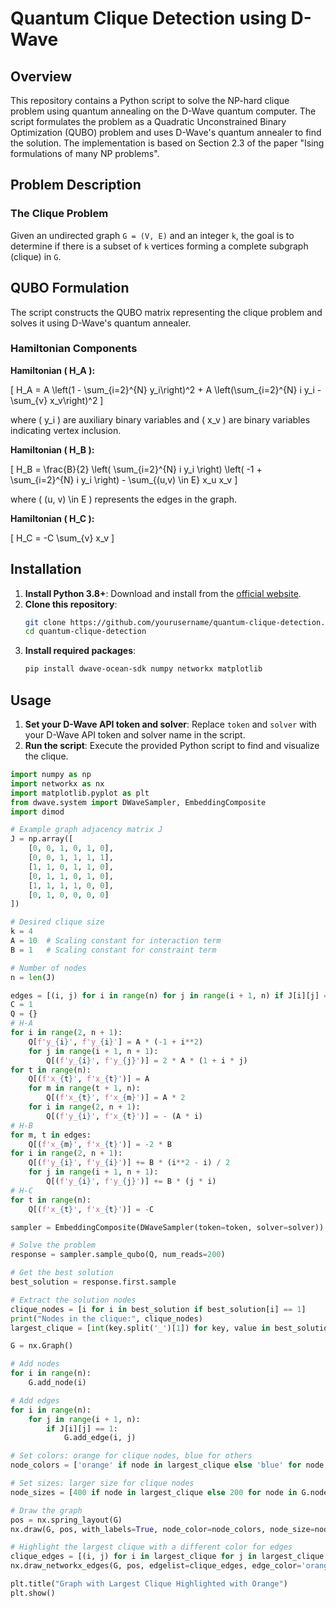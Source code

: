 # Quantum Clique Detection using D-Wave

## Overview

This repository contains a Python script to solve the NP-hard clique problem using quantum annealing on the D-Wave quantum computer. The script formulates the problem as a Quadratic Unconstrained Binary Optimization (QUBO) problem and uses D-Wave's quantum annealer to find the solution. The implementation is based on Section 2.3 of the paper "Ising formulations of many NP problems".

## Problem Description

### The Clique Problem

Given an undirected graph `G = (V, E)` and an integer `k`, the goal is to determine if there is a subset of `k` vertices forming a complete subgraph (clique) in `G`.

## QUBO Formulation

The script constructs the QUBO matrix representing the clique problem and solves it using D-Wave's quantum annealer.

### Hamiltonian Components

**Hamiltonian \( H_A \):**

\[ H_A = A \left(1 - \sum_{i=2}^{N} y_i\right)^2 + A \left(\sum_{i=2}^{N} i y_i - \sum_{v} x_v\right)^2 \]

where \( y_i \) are auxiliary binary variables and \( x_v \) are binary variables indicating vertex inclusion.

**Hamiltonian \( H_B \):**

\[ H_B = \frac{B}{2} \left( \sum_{i=2}^{N} i y_i \right) \left( -1 + \sum_{i=2}^{N} i y_i \right) - \sum_{(u,v) \in E} x_u x_v \]

where \( (u, v) \in E \) represents the edges in the graph.

**Hamiltonian \( H_C \):**

\[ H_C = -C \sum_{v} x_v \]

## Installation

1. **Install Python 3.8+**: Download and install from the [official website](https://www.python.org).
2. **Clone this repository**:
    ```bash
    git clone https://github.com/yourusername/quantum-clique-detection.git
    cd quantum-clique-detection
    ```
3. **Install required packages**:
    ```bash
    pip install dwave-ocean-sdk numpy networkx matplotlib
    ```

## Usage

1. **Set your D-Wave API token and solver**: Replace `token` and `solver` with your D-Wave API token and solver name in the script.
2. **Run the script**: Execute the provided Python script to find and visualize the clique.

```python
import numpy as np
import networkx as nx
import matplotlib.pyplot as plt
from dwave.system import DWaveSampler, EmbeddingComposite
import dimod

# Example graph adjacency matrix J
J = np.array([
    [0, 0, 1, 0, 1, 0],
    [0, 0, 1, 1, 1, 1],
    [1, 1, 0, 1, 1, 0],
    [0, 1, 1, 0, 1, 0],
    [1, 1, 1, 1, 0, 0],
    [0, 1, 0, 0, 0, 0]
])

# Desired clique size
k = 4
A = 10  # Scaling constant for interaction term
B = 1   # Scaling constant for constraint term

# Number of nodes
n = len(J)

edges = [(i, j) for i in range(n) for j in range(i + 1, n) if J[i][j] == 1]
C = 1
Q = {}
# H-A
for i in range(2, n + 1):
    Q[f'y_{i}', f'y_{i}'] = A * (-1 + i**2)
    for j in range(i + 1, n + 1):
        Q[(f'y_{i}', f'y_{j}')] = 2 * A * (1 + i * j)
for t in range(n):
    Q[(f'x_{t}', f'x_{t}')] = A
    for m in range(t + 1, n):
        Q[(f'x_{t}', f'x_{m}')] = A * 2
    for i in range(2, n + 1):
        Q[(f'y_{i}', f'x_{t}')] = - (A * i)
# H-B
for m, t in edges:
    Q[(f'x_{m}', f'x_{t}')] = -2 * B
for i in range(2, n + 1):
    Q[(f'y_{i}', f'y_{i}')] += B * (i**2 - i) / 2
    for j in range(i + 1, n + 1):
        Q[(f'y_{i}', f'y_{j}')] += B * (j * i)
# H-C
for t in range(n):
    Q[(f'x_{t}', f'x_{t}')] = -C

sampler = EmbeddingComposite(DWaveSampler(token=token, solver=solver))

# Solve the problem
response = sampler.sample_qubo(Q, num_reads=200)

# Get the best solution
best_solution = response.first.sample

# Extract the solution nodes
clique_nodes = [i for i in best_solution if best_solution[i] == 1]
print("Nodes in the clique:", clique_nodes)
largest_clique = [int(key.split('_')[1]) for key, value in best_solution.items() if key.startswith('x') and value == 1]

G = nx.Graph()

# Add nodes
for i in range(n):
    G.add_node(i)

# Add edges
for i in range(n):
    for j in range(i + 1, n):
        if J[i][j] == 1:
            G.add_edge(i, j)

# Set colors: orange for clique nodes, blue for others
node_colors = ['orange' if node in largest_clique else 'blue' for node in G.nodes()]

# Set sizes: larger size for clique nodes
node_sizes = [400 if node in largest_clique else 200 for node in G.nodes()]

# Draw the graph
pos = nx.spring_layout(G)
nx.draw(G, pos, with_labels=True, node_color=node_colors, node_size=node_sizes, edge_color='gray', font_weight='bold')

# Highlight the largest clique with a different color for edges
clique_edges = [(i, j) for i in largest_clique for j in largest_clique if i < j and J[i][j] == 1]
nx.draw_networkx_edges(G, pos, edgelist=clique_edges, edge_color='orange', width=2)

plt.title("Graph with Largest Clique Highlighted with Orange")
plt.show()

